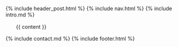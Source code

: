 {% include header_post.html %}
{% include nav.html %}
{% include intro.md %}
<div class="content">
　　{{ content }}

</div>

{% include contact.md %}
{% include footer.html %}